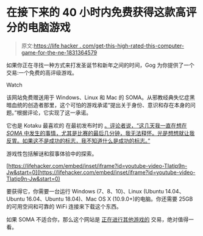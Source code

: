 # 在接下来的 40 小时内免费获得这款高评分的电脑游戏

> 原文:[https://life hacker . com/get-this-high-rated-this-computer-game-for-the-ne-1831364579](https://lifehacker.com/get-this-highly-rated-computer-game-for-free-for-the-ne-1831364579)

如果你正在寻找一种方式来打发圣诞节和新年之间的时间，Gog 为你提供了一个交易:一个免费的高评级游戏。

Watch

该网站免费赠送用于 Windows、Linux 和 Mac 的 SOMA。从邪教经典失忆症黑暗血统的创造者那里，这个可怕的游戏承诺“提出关于身份、意识和存在本身的问题。”根据评论，它实现了这一承诺。

它也是 Kotaku 最喜欢的 在最初发布时的 [。评论者说，“这几天我一直在想在 *SOMA* 中发生的事情，尤其是比赛的最后几分钟，我无法释怀。光是想想就让我反胃。如果这不是成功的标志，我不知道什么是成功的标志。”](https://kotaku.com/soma-the-kotaku-review-1732012757)

游戏性包括解谜和叙事体验中的探索。

 [https://lifehacker.com/embed/inset/iframe?id=youtube-video-TIatip9n-Jw&start=0](https://lifehacker.com/embed/inset/iframe?id=youtube-video-TIatip9n-Jw&start=0) 

要获得它，你需要一台运行 Windows (7、8、10)、Linux (Ubuntu 14.04、Ubuntu 16.04、Ubuntu 18.04)、Mac OS X (10.9.0+)的电脑。你还需要 25GB 的可用空间和可靠的 WiFi 连接来下载这个东西。

如果 SOMA 不适合你，那么这个网站是 [正在进行其他游戏的](https://www.gog.com/games?page=1&sort=popularity&tab=on_sale) 交易，绝对值得一看。